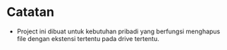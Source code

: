 # Catatan
* Project ini dibuat untuk kebutuhan pribadi yang berfungsi menghapus file dengan ekstensi tertentu pada drive tertentu.
